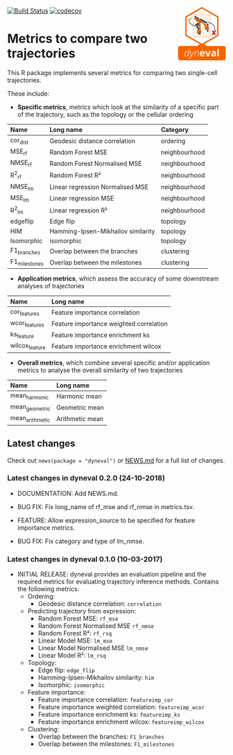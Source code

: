 
<!-- README.md is generated from README.Rmd. Please edit that file -->

[![Build
Status](https://api.travis-ci.org/dynverse/dyneval.svg)](https://travis-ci.org/dynverse/dyneval)
[![codecov](https://codecov.io/gh/dynverse/dyneval/branch/master/graph/badge.svg)](https://codecov.io/gh/dynverse/dyneval)
<img src="man/figures/logo.png" align="right" />

# Metrics to compare two trajectories

This R package implements several metrics for comparing two single-cell
trajectories.

These include:

  - **Specific metrics**, metrics which look at the similarity of a
    specific part of the trajectory, such as the topology or the
    cellular
ordering

| Name                       | Long name                          | Category      |
| :------------------------- | :--------------------------------- | :------------ |
| cor<sub>dist</sub>         | Geodesic distance correlation      | ordering      |
| MSE<sub>rf</sub>           | Random Forest MSE                  | neighbourhood |
| NMSE<sub>rf</sub>          | Random Forest Normalised MSE       | neighbourhood |
| R<sup>2</sup><sub>rf</sub> | Random Forest R²                   | neighbourhood |
| NMSE<sub>lm</sub>          | Linear regression Normalised MSE   | neighbourhood |
| MSE<sub>lm</sub>           | Linear regression MSE              | neighbourhood |
| R<sup>2</sup><sub>lm</sub> | Linear regression R²               | neighbourhood |
| edgeflip                   | Edge flip                          | topology      |
| HIM                        | Hamming-Ipsen-Mikhailov similarity | topology      |
| Isomorphic                 | isomorphic                         | topology      |
| F1<sub>branches</sub>      | Overlap between the branches       | clustering    |
| F1<sub>milestones</sub>    | Overlap between the milestones     | clustering    |

  - **Application metrics**, which assess the accuracy of some
    downstream analyses of trajectories

| Name                     | Long name                               |
| :----------------------- | :-------------------------------------- |
| cor<sub>features</sub>   | Feature importance correlation          |
| wcor<sub>features</sub>  | Feature importance weighted correlation |
| ks<sub>feature</sub>     | Feature importance enrichment ks        |
| wilcox<sub>feature</sub> | Feature importance enrichment wilcox    |

  - **Overall metrics**, which combine several specific and/or
    application metrics to analyse the overall similarity of two
    trajectories

| Name                      | Long name       |
| :------------------------ | :-------------- |
| mean<sub>harmonic</sub>   | Harmonic mean   |
| mean<sub>geometric</sub>  | Geometric mean  |
| mean<sub>arithmetic</sub> | Arithmetic mean |

## Latest changes

Check out `news(package = "dyneval")` or [NEWS.md](inst/NEWS.md) for a
full list of
changes.

<!-- This section gets automatically generated from inst/NEWS.md, and also generates inst/NEWS -->

### Latest changes in dyneval 0.2.0 (24-10-2018)

  - DOCUMENTATION: Add NEWS.md.

  - BUG FIX: Fix long\_name of rf\_mse and rf\_nmse in metrics.tsv.

  - FEATURE: Allow expression\_source to be specified for feature
    importance metrics.

  - BUG FIX: Fix category and type of lm\_nmse.

### Latest changes in dyneval 0.1.0 (10-03-2017)

  - INITIAL RELEASE: dyneval provides an evaluation pipeline and the
    required metrics for evaluating trajectory inference methods.
    Contains the following metrics:
      - Ordering:
          - Geodesic distance correlation: `correlation`
      - Predicting trajectory from expression:
          - Random Forest MSE: `rf_mse`
          - Random Forest Normalised MSE `rf_nmse`
          - Random Forest R²: `rf_rsq`
          - Linear Model MSE: `lm_mse`
          - Linear Model Normalised MSE `lm_nmse`
          - Linear Model R²: `lm_rsq`
      - Topology:
          - Edge flip: `edge_flip`
          - Hamming-Ipsen-Mikhailov similarity: `him`
          - Isomorphic: `isomorphic`
      - Feature importance:
          - Feature importance correlation: `featureimp_cor`
          - Feature importance weighted correlation: `featureimp_wcor`
          - Feature importance enrichment ks: `featureimp_ks`
          - Feature importance enrichment wilcox: `featureimp_wilcox`
      - Clustering:
          - Overlap between the branches: `F1_branches`
          - Overlap between the milestones: `F1_milestones`
